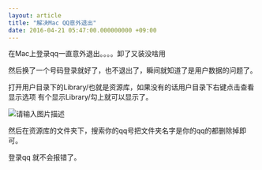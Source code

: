 ```yaml
---
layout: article
title: "解决Mac QQ意外退出"
date: 2016-04-21 05:47:00.000000000 +09:00
---
```


在Mac上登录qq一直意外退出。。。。卸了又装没啥用

然后换了一个号码登录就好了，也不退出了，瞬间就知道了是用户数据的问题了。

打开用户目录下的Library/也就是资源库，如果没有的话用户目录下右键点击查看显示选项 有个显示Library/勾上就可以显示了。

![请输入图片描述][1]

然后在资源库的文件夹下，搜索你的qq号把文件夹名字是你的qq的都删除掉即可。

登录qq 就不会报错了。


  [1]: https://shuibo.me/assets/images%2F201604%2Fqq%E9%80%80%E5%87%BA.png

